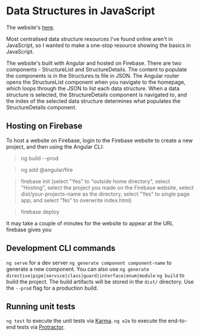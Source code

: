 # Data Structures in JavaScript

The website's [here](https://dsinjs.web.app/).

Most centralised data structure resources I've found online aren't in JavaScript, so I wanted to make a one-stop resource showing the basics in JavaScript.

The website's built with Angular and hosted on Firebase. There are two components - StructureList and StructureDetails. The content to populate the components is in the Structures.ts file in JSON. The Angular router opens the StructureList component when you navigate to the homepage, which loops through the JSON to list each data structure. When a data structure is selected, the StructureDetails component is navigated to, and the index of the selected data structure determines what populates the StructureDetails component.

## Hosting on Firebase

To host a website on Firebase, login to the Firebase website to create a new project, and then using the Angular CLI:

> ng build --prod

> ng add @angular/fire

> firebase init (select "Yes" to "outside home directory", select "Hosting", select the project you made on the Firebase website,  select dist/your-projects-name as the directory, select "Yes" to single page app, and select "No" to overwrite index.html)

> firebase deploy

It may take a couple of minutes for the website to appear at the URL firebase gives you

## Development CLI commands

`ng serve` for a dev server
`ng generate component component-name` to generate a new component.
You can also use `ng generate directive|pipe|service|class|guard|interface|enum|module`
`ng build` to build the project. The build artifacts will be stored in the `dist/` directory. Use the `--prod` flag for a production build.

## Running unit tests

`ng test` to execute the unit tests via [Karma](https://karma-runner.github.io).
`ng e2e` to execute the end-to-end tests via [Protractor](http://www.protractortest.org/).
